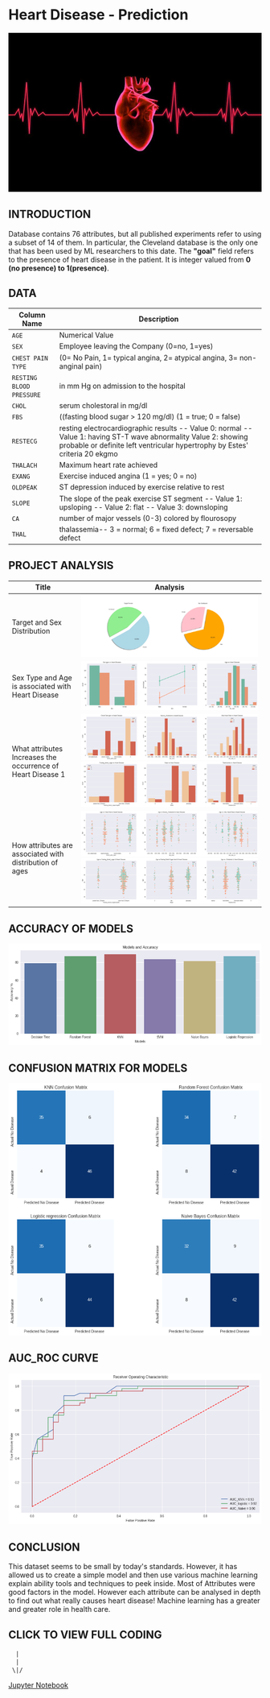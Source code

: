 # Heart Disease - Prediction
![image.png](Image1/beating-heart--ecg-graph.jpg)

## INTRODUCTION
Database contains 76 attributes, but all published experiments refer to using a subset of 14 of them. In particular, the Cleveland database is the only one that has been used by ML researchers to this date. The __"goal"__ field refers to the presence of heart disease in the patient. It is integer valued from __0 (no presence) to 1(presence)__.


## DATA
| Column Name | Description |
| --- | --- |
| `AGE` | Numerical Value |
| `SEX` | Employee leaving the Company (0=no, 1=yes) |
| `CHEST PAIN TYPE`| (0= No Pain, 1= typical angina, 2= atypical angina, 3= non-anginal pain)|
| `RESTING BLOOD PRESSURE` | in mm Hg on admission to the hospital|
| `CHOL` | serum cholestoral in mg/dl |
| `FBS` | ((fasting blood sugar > 120 mg/dl) (1 = true; 0 = false) |
| `RESTECG` | resting electrocardiographic results -- Value 0: normal -- Value 1: having ST-T wave abnormality Value 2: showing probable or definite left ventricular hypertrophy by Estes' criteria 20 ekgmo |
| `THALACH` | Maximum heart rate achieved |
| `EXANG` | Exercise induced angina (1 = yes; 0 = no) |
| `OLDPEAK` | ST depression induced by exercise relative to rest |
| `SLOPE` | The slope of the peak exercise ST segment -- Value 1: upsloping -- Value 2: flat -- Value 3: downsloping |
| `CA` | number of major vessels (0-3) colored by flourosopy |
| `THAL` | thalassemia-- 3 = normal; 6 = fixed defect; 7 = reversable defect |


## PROJECT ANALYSIS
| Title| Analysis |
| ---| --- | 
| Target and Sex Distribution | ![image.png](Image1/heart1.PNG) |
| Sex Type and Age is associated with Heart Disease | ![image.png](Image1/heart4.png) |
| What attributes Increases the occurrence of Heart Disease 1 | ![image.png](Image1/heart5.png) ![image.png](Image1/heart6.png) |
| How attributes are associated with distribution of ages | ![image.png](Image1/heart7.png) ![image.png](Image1/heart8.png) 


## ACCURACY OF MODELS
![image.png](Image1/heart9.png)

## CONFUSION MATRIX FOR MODELS
![image.png](Image1/heart11.png)

## AUC_ROC CURVE
![image.png](Image1/heart12.png)

## CONCLUSION
This dataset seems to be small by today's standards. However, it has allowed us to create a simple model and then use various machine learning explain ability tools and techniques to peek inside. 
Most of Attributes were good factors in the model. However each attribute can be analysed in depth to find out what really causes heart disease!
Machine learning has a greater and greater role in health care.

## CLICK TO VIEW FULL CODING  
      |
      |
     \|/
[Jupyter Notebook](./Heart_Disease_Project_2.ipynb)

